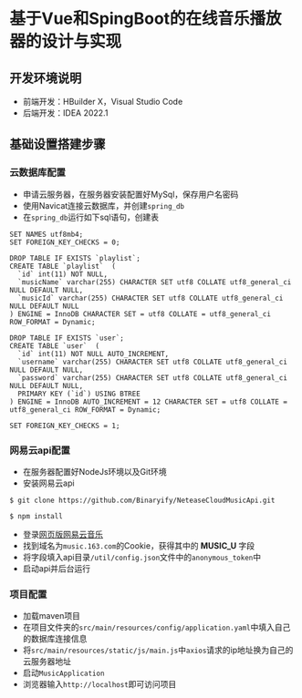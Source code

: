 # 基于Vue和SpingBoot的在线音乐播放器的设计与实现



## 开发环境说明
- 前端开发：HBuilder X，Visual Studio Code
- 后端开发：IDEA 2022.1

## 基础设置搭建步骤
### 云数据库配置

- 申请云服务器，在服务器安装配置好MySql，保存用户名密码
- 使用Navicat连接云数据库，并创建`spring_db`
- 在`spring_db`运行如下sql语句，创建表
```
SET NAMES utf8mb4;
SET FOREIGN_KEY_CHECKS = 0;

DROP TABLE IF EXISTS `playlist`;
CREATE TABLE `playlist`  (
  `id` int(11) NOT NULL,
  `musicName` varchar(255) CHARACTER SET utf8 COLLATE utf8_general_ci NULL DEFAULT NULL,
  `musicId` varchar(255) CHARACTER SET utf8 COLLATE utf8_general_ci NULL DEFAULT NULL
) ENGINE = InnoDB CHARACTER SET = utf8 COLLATE = utf8_general_ci ROW_FORMAT = Dynamic;

DROP TABLE IF EXISTS `user`;
CREATE TABLE `user`  (
  `id` int(11) NOT NULL AUTO_INCREMENT,
  `username` varchar(255) CHARACTER SET utf8 COLLATE utf8_general_ci NULL DEFAULT NULL,
  `password` varchar(255) CHARACTER SET utf8 COLLATE utf8_general_ci NULL DEFAULT NULL,
  PRIMARY KEY (`id`) USING BTREE
) ENGINE = InnoDB AUTO_INCREMENT = 12 CHARACTER SET = utf8 COLLATE = utf8_general_ci ROW_FORMAT = Dynamic;

SET FOREIGN_KEY_CHECKS = 1;
```

### 网易云api配置
- 在服务器配置好NodeJs环境以及Git环境
- 安装网易云api
```
$ git clone https://github.com/Binaryify/NeteaseCloudMusicApi.git

$ npm install
```
- 登录[网页版网易云音乐](https://music.163.com/)
- 找到域名为`music.163.com`的Cookie，获得其中的 **MUSIC_U** 字段
- 将字段填入api目录`/util/config.json`文件中的`anonymous_token`中
- 启动api并后台运行

### 项目配置
- 加载maven项目
- 在项目文件夹的`src/main/resources/config/application.yaml`中填入自己的数据库连接信息
- 将`src/main/resources/static/js/main.js`中`axios`请求的ip地址换为自己的云服务器地址
- 启动`MusicApplication`
- 浏览器输入`http://localhost`即可访问项目

